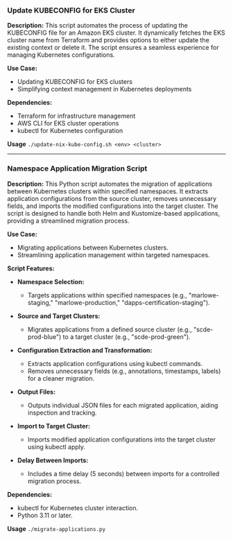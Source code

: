 ### Update KUBECONFIG for EKS Cluster

**Description:**
This script automates the process of updating the KUBECONFIG file for an Amazon EKS cluster. It dynamically fetches the EKS cluster name from Terraform and provides options to either update the existing context or delete it. The script ensures a seamless experience for managing Kubernetes configurations.

**Use Case:**

- Updating KUBECONFIG for EKS clusters
- Simplifying context management in Kubernetes deployments

**Dependencies:**

- Terraform for infrastructure management
- AWS CLI for EKS cluster operations
- kubectl for Kubernetes configuration

**Usage**
`./update-nix-kube-config.sh <env> <cluster>`

---

### Namespace Application Migration Script

**Description:**
This Python script automates the migration of applications between Kubernetes clusters within specified namespaces. It extracts application configurations from the source cluster, removes unnecessary fields, and imports the modified configurations into the target cluster. The script is designed to handle both Helm and Kustomize-based applications, providing a streamlined migration process.

**Use Case:**

- Migrating applications between Kubernetes clusters.
- Streamlining application management within targeted namespaces.

**Script Features:**

- **Namespace Selection:**

  - Targets applications within specified namespaces (e.g., "marlowe-staging," "marlowe-production," "dapps-certification-staging").

- **Source and Target Clusters:**

  - Migrates applications from a defined source cluster (e.g., "scde-prod-blue") to a target cluster (e.g., "scde-prod-green").

- **Configuration Extraction and Transformation:**

  - Extracts application configurations using kubectl commands.
  - Removes unnecessary fields (e.g., annotations, timestamps, labels) for a cleaner migration.

- **Output Files:**

  - Outputs individual JSON files for each migrated application, aiding inspection and tracking.

- **Import to Target Cluster:**

  - Imports modified application configurations into the target cluster using kubectl apply.

- **Delay Between Imports:**
  - Includes a time delay (5 seconds) between imports for a controlled migration process.

**Dependencies:**

- kubectl for Kubernetes cluster interaction.
- Python 3.11 or later.

**Usage**
`./migrate-applications.py`
